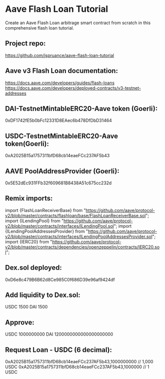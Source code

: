 # Aave Flash Loan Tutorial
Create an Aave Flash Loan arbitrage smart contract from scratch in this comprehensive flash loan tutorial.

## Project repo:
https://github.com/jspruance/aave-flash-loan-tutorial

## Aave v3 Flash Loan documentation:
https://docs.aave.com/developers/guides/flash-loans
https://docs.aave.com/developers/deployed-contracts/v3-testnet-addresses

## DAI-TestnetMintableERC20-Aave token (Goerli):
0xDF1742fE5b0bFc12331D8EAec6b478DfDbD31464

## USDC-TestnetMintableERC20-Aave token(Goerli):
0xA2025B15a1757311bfD68cb14eaeFCc237AF5b43

## AAVE PoolAddressProvider (Goerli):
0x5E52dEc931FFb32f609681B8438A51c675cc232d

## Remix imports:
import {FlashLoanReceiverBase} from "https://github.com/aave/protocol-v2/blob/master/contracts/flashloan/base/FlashLoanReceiverBase.sol";
import {ILendingPool} from "https://github.com/aave/protocol-v2/blob/master/contracts/interfaces/ILendingPool.sol";
import {ILendingPoolAddressesProvider} from "https://github.com/aave/protocol-v2/blob/master/contracts/interfaces/ILendingPoolAddressesProvider.sol";
import {IERC20} from "https://github.com/aave/protocol-v2/blob/master/contracts/dependencies/openzeppelin/contracts/IERC20.sol";

## Dex.sol deployed: 
0xD6e8c479B6B62d8Ce985C0f686D39e96af9424df

## Add liquidity to Dex.sol:
USDC 1500
DAI  1500

## Approve:
USDC 1000000000
DAI  1200000000000000000000

## Request Loan - USDC (6 decimal):
0xA2025B15a1757311bfD68cb14eaeFCc237AF5b43,1000000000 // 1,000 USDC
0xA2025B15a1757311bfD68cb14eaeFCc237AF5b43,1000000   // 1 USDC
